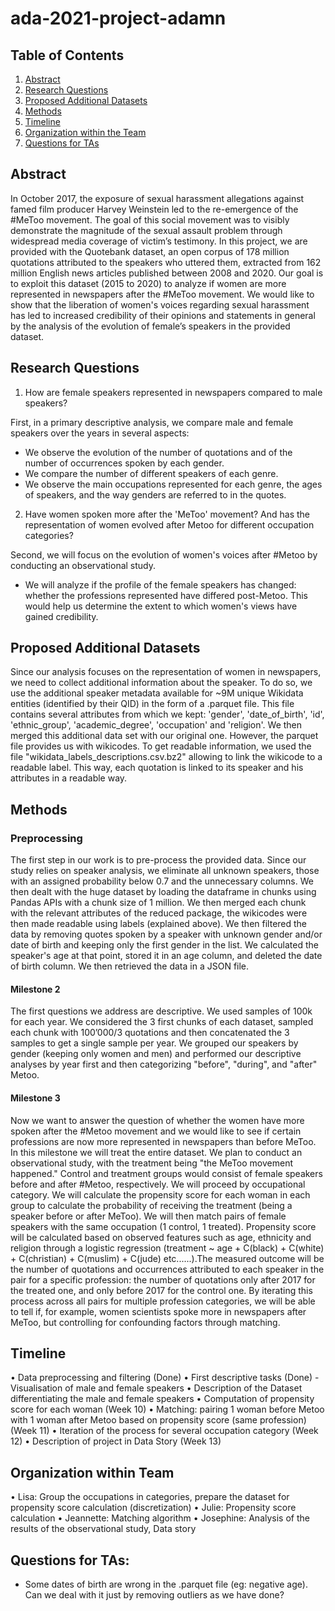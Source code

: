# ada-2021-project-adamn

## Table of Contents
1. [Abstract](#abstract)
2. [Research Questions](#research-questions)
3. [Proposed Additional Datasets](#proposed-additional-datasets)
4. [Methods](#methods)
5. [Timeline](#timeline)
6. [Organization within the Team](#organization-within-team)
7. [Questions for TAs](#questions-for-TAs)

## Abstract
In October 2017, the exposure of sexual harassment allegations against famed film producer Harvey Weinstein led to the re-emergence of the #MeToo movement. The goal of this social movement was to visibly demonstrate the magnitude of the sexual assault problem through widespread media coverage of victim’s testimony. In this project, we are provided with the Quotebank dataset, an open corpus of 178 million quotations attributed to the speakers who uttered them, extracted from 162 million English news articles published between 2008 and 2020. Our goal is to exploit this dataset (2015 to 2020) to analyze if women are more represented in newspapers after the #MeToo movement. We would like to show that the liberation of women's voices regarding sexual harassment has led to increased credibility of their opinions and statements in general by the analysis of the evolution of female’s speakers in the provided dataset.

## Research Questions
1. How are female speakers represented in newspapers compared to male speakers?

First, in a primary descriptive analysis, we compare male and female speakers over the years in several aspects:
- We observe the evolution of the number of quotations and of the number of occurrences spoken by each gender. 
- We compare the number of different speakers of each genre.
- We observe the main occupations represented for each genre, the ages of speakers, and the way genders are referred to in the quotes.
2. Have women spoken more after the 'MeToo' movement? And has the representation of women evolved after Metoo for different occupation categories?

Second, we will focus on the evolution of women's voices after #Metoo by conducting an observational study. 
- We will analyze if the profile of the female speakers has changed: whether the professions represented have differed post-Metoo. This would help us determine the extent to which women's views have gained credibility.

## Proposed Additional Datasets
Since our analysis focuses on the representation of women in newspapers, we need to collect additional information about the speaker. To do so, we use the additional speaker metadata available for ~9M unique Wikidata entities (identified by their QID) in the form of a .parquet file. This file contains several attributes from which we kept: 'gender', 'date_of_birth', 'id', 'ethnic_group', 'academic_degree', 'occupation' and 'religion'. We then merged this additional data set with our original one. However, the parquet file provides us with wikicodes. To get readable information, we used the file "wikidata_labels_descriptions.csv.bz2" allowing to link the wikicode to a readable label. This way, each quotation is linked to its speaker and his attributes in a readable way.

## Methods
### Preprocessing
The first step in our work is to pre-process the provided data. Since our study relies on speaker analysis, we eliminate all unknown speakers, those with an assigned probability below 0.7 and the unnecessary columns. We then dealt with the huge dataset by loading the dataframe in chunks using Pandas APIs with a chunk size of 1 million. We then merged each chunk with the relevant attributes of the reduced package, the wikicodes were then made readable using labels (explained above). We then filtered the data by removing quotes spoken by a speaker with unknown gender and/or date of birth and keeping only the first gender in the list. We calculated the speaker's age at that point, stored it in an age column, and deleted the date of birth column. We then retrieved the data in a JSON file. 
#### Milestone 2
The first questions we address are descriptive. We used samples of 100k for each year. We considered the 3 first chunks of each dataset, sampled each chunk with 100’000/3 quotations and then concatenated the 3 samples to get a single sample per year. We grouped our speakers by gender (keeping only women and men) and performed our descriptive analyses by year first and then categorizing "before", "during", and "after" Metoo.
#### Milestone 3
Now we want to answer the question of whether the women have more spoken after the #Metoo movement and we would like to see if certain professions are now more represented in newspapers than before MeToo. In this milestone we will treat the entire dataset. We plan to conduct an observational study, with the treatment being "the MeToo movement happened." Control and treatment groups would consist of female speakers before and after #Metoo, respectively. We will proceed by occupational category. We will calculate the propensity score for each woman in each group to calculate the probability of receiving the treatment (being a speaker before or after MeToo). We will then match pairs of female speakers with the same occupation (1 control, 1 treated). Propensity score will be calculated based on observed features such as age, ethnicity and religion through a logistic regression (treatment ~ age + C(black) + C(white) + C(christian) + C(muslim) + C(jude) etc......).The measured outcome will be the number of quotations and occurrences attributed to each speaker in the pair for a specific profession: the number of quotations only after 2017 for the treated one, and only before 2017 for the control one. By iterating this process across all pairs for multiple profession categories, we will be able to tell if, for example, women scientists spoke more in newspapers after MeToo, but controlling for confounding factors through matching.

## Timeline
•	Data preprocessing and filtering (Done)
•	First descriptive tasks (Done) -Visualisation of male and female speakers
•	Description of the Dataset differentiating the male and female speakers
•	Computation of propensity score for each woman (Week 10)
•	Matching: pairing 1 woman before Metoo with 1 woman after Metoo based on propensity score (same profession) (Week 11)
•	Iteration of the process for several occupation category (Week 12)
•	Description of project in Data Story (Week 13)

## Organization within Team
•	Lisa: Group the occupations in categories, prepare the dataset for propensity score calculation (discretization)
•	Julie: Propensity score calculation
•	Jeannette: Matching algorithm
•	Josephine: Analysis of the results of the observational study, Data story

## Questions for TAs:
- Some dates of birth are wrong in the .parquet file (eg: negative age). Can we deal with it just by removing outliers as we have done?

